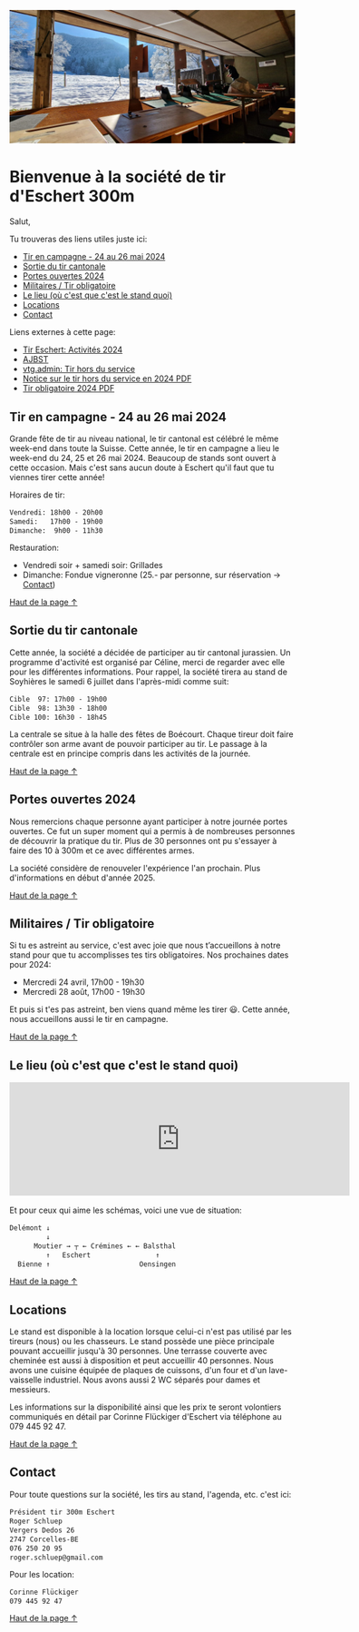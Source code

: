 <p style="text-align: center;"><img src="te_header.jpeg" alt="header"/></p>
<!-- omit from toc -->
<h1>Bienvenue à la société de tir d'Eschert 300m</h1>

Salut,

Tu trouveras des liens utiles juste ici:

- [Tir en campagne - 24 au 26 mai 2024](#tir-en-campagne---24-au-26-mai-2024)
- [Sortie du tir cantonale](#sortie-du-tir-cantonale)
- [Portes ouvertes 2024](#portes-ouvertes-2024)
- [Militaires / Tir obligatoire](#militaires--tir-obligatoire)
- [Le lieu (où c'est que c'est le stand quoi)](#le-lieu-où-cest-que-cest-le-stand-quoi)
- [Locations](#locations)
- [Contact](#contact)

Liens externes à cette page:
- [Tir Eschert: Activités 2024](https://drive.google.com/file/d/1TSqa0SJHZ6F1xZWQyyu6ipLkP1rrel1Y/view?usp=drive_link)
- [AJBST](https://ajbst.ch/)
- [vtg.admin: Tir hors du service](https://www.vtg.admin.ch/fr/tir-hors-du-service)
- [Notice sur le tir hors du service en 2024 PDF](https://www.vtg.admin.ch/content/vtg-internet/fr/mein-militaerdienst/ausserhalb-des-dienstes/sat/schiesswesen-ausser-dienst/_jcr_content/infotabs/items/schiesspflicht/tabPar/downloadlist/downloadItems/13_1609320804927.download/27_123_f_2024.pdf)
- [Tir obligatoire 2024 PDF](https://www.vtg.admin.ch/content/vtg-internet/fr/mein-militaerdienst/ausserhalb-des-dienstes/sat/schiesswesen-ausser-dienst/_jcr_content/infotabs/items/schiesspflicht/tabPar/downloadlist/downloadItems/261_1610952031454.download/27_124_f_2024.pdf)


## Tir en campagne - 24 au 26 mai 2024
Grande fête de tir au niveau national, le tir cantonal est célébré le même week-end dans toute la Suisse. Cette année, le tir en campagne a lieu le week-end du 24, 25 et 26 mai 2024. Beaucoup de stands sont ouvert à cette occasion. Mais c'est sans aucun doute à Eschert qu'il faut que tu viennes tirer cette année!


Horaires de tir:
```
Vendredi: 18h00 - 20h00
Samedi:   17h00 - 19h00
Dimanche:  9h00 - 11h30
```

Restauration:
- Vendredi soir + samedi soir: Grillades
- Dimanche: Fondue vigneronne (25.- par personne, sur réservation → [Contact](#contact))


[Haut de la page ↑](#bienvenue-à-la-société-de-tir-deschert-300m)

## Sortie du tir cantonale
Cette année, la société a décidée de participer au tir cantonal jurassien. Un programme d'activité est organisé par Céline, merci de regarder avec elle pour les différentes informations. Pour rappel, la société tirera au stand de Soyhières le samedi 6 juillet dans l'après-midi comme suit:

```
Cible  97: 17h00 - 19h00
Cible  98: 13h30 - 18h00
Cible 100: 16h30 - 18h45
```
 
La centrale se situe à la halle des fêtes de Boécourt. Chaque tireur doit faire contrôler son arme avant de pouvoir participer au tir. Le passage à la centrale est en principe compris dans les activités de la journée.

[Haut de la page ↑](#bienvenue-à-la-société-de-tir-deschert-300m)

## Portes ouvertes 2024
Nous remercions chaque personne ayant participer à notre journée portes ouvertes. Ce fut un super moment qui a permis à de nombreuses personnes de découvrir la pratique du tir. Plus de 30 personnes ont pu s'essayer à faire des 10 à 300m et ce avec différentes armes.

La société considère de renouveler l'expérience l'an prochain. Plus d'informations en début d'année 2025.

[Haut de la page ↑](#bienvenue-à-la-société-de-tir-deschert-300m)

## Militaires / Tir obligatoire
Si tu es astreint au service, c'est avec joie que nous t’accueillons à notre stand pour que tu accomplisses tes tirs obligatoires. Nos prochaines dates pour 2024:

- Mercredi 24 avril, 17h00 - 19h30
- Mercredi 28 août, 17h00 - 19h30

Et puis si t'es pas astreint, ben viens quand même les tirer 😃. Cette année, nous accueillons aussi le tir en campagne.

[Haut de la page ↑](#bienvenue-à-la-société-de-tir-deschert-300m)

## Le lieu (où c'est que c'est le stand quoi)
<p style="text-align: center;"><iframe src="https://www.google.com/maps/embed?pb=!1m18!1m12!1m3!1d10827.652940093783!2d7.377267375557257!3d47.2769505967108!2m3!1f0!2f0!3f0!3m2!1i1024!2i768!4f13.1!3m3!1m2!1s0x4791de60d8456f51%3A0xb32602153ef1e4f7!2sPr%C3%A9%20Beuclair%201%2C%202743%20Eschert!5e0!3m2!1sfr!2sch!4v1712697380799!5m2!1sfr!2sch" width="600" height="200" style="border:0;" allowfullscreen="" loading="lazy" referrerpolicy="no-referrer-when-downgrade"></iframe></p>

Et pour ceux qui aime les schémas, voici une vue de situation:
```
Delémont ↓
         ↓
      Moutier → ┬ ← Crémines ← ← Balsthal
         ↑   Eschert                ↑
  Bienne ↑                      Oensingen
```

[Haut de la page ↑](#bienvenue-à-la-société-de-tir-deschert-300m)

## Locations
Le stand est disponible à la location lorsque celui-ci n'est pas utilisé par les tireurs (nous) ou les chasseurs. Le stand possède une pièce principale pouvant accueillir jusqu'à 30 personnes. Une terrasse couverte avec cheminée est aussi à disposition et peut accueillir 40 personnes. Nous avons une cuisine équipée de plaques de cuissons, d'un four et d'un lave-vaisselle industriel. Nous avons aussi 2 WC séparés pour dames et messieurs.

Les informations sur la disponibilité ainsi que les prix te seront volontiers communiqués en détail par Corinne Flückiger d'Eschert via téléphone au 079 445 92 47.

[Haut de la page ↑](#bienvenue-à-la-société-de-tir-deschert-300m)

## Contact
Pour toute questions sur la société, les tirs au stand, l'agenda, etc. c'est ici:
```
Président tir 300m Eschert
Roger Schluep
Vergers Dedos 26
2747 Corcelles-BE
076 250 20 95
roger.schluep@gmail.com
```

Pour les location:
```
Corinne Flückiger
079 445 92 47
```

[Haut de la page ↑](#bienvenue-à-la-société-de-tir-deschert-300m)
